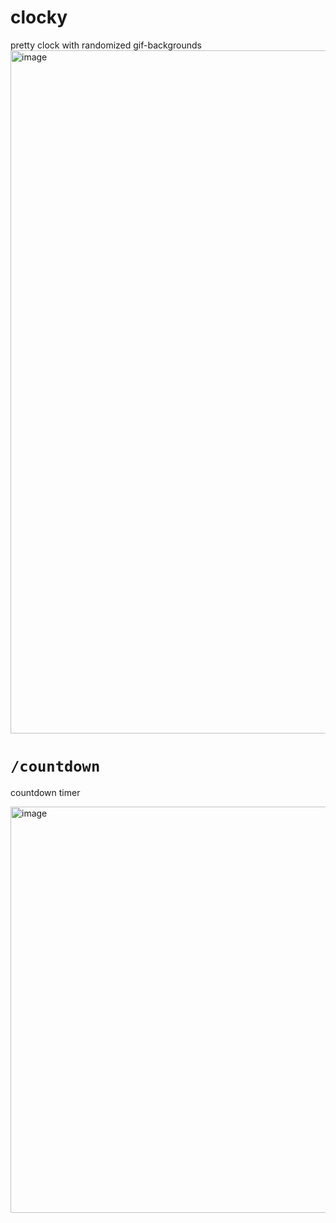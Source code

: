 # clocky

pretty clock with randomized gif-backgrounds
<img width="1093" alt="image" src="https://github.com/user-attachments/assets/32bababa-0b1b-402b-bb9c-5d0e66d11804">


# `/countdown` 

countdown timer 

<img width="650" alt="image" src="https://github.com/user-attachments/assets/02a54521-e996-4e72-a416-69f295f847af">
